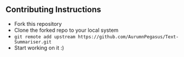 ## Contributing Instructions

* Fork this repository
* Clone the forked repo to your local system
* ```git remote add upstream https://github.com/AurumnPegasus/Text-Summariser.git```
* Start working on it :) 
